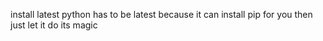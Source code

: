 install latest python has to be latest because it can install pip for you
then just let it do its magic